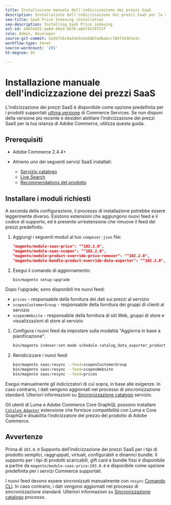 ```yaml
---
title: Installazione manuale dell'indicizzazione dei prezzi SaaS
description: Installazione dell'indicizzazione dei prezzi SaaS per la versione precedente
seo-title: SaaS Price Indexing installation
seo-description: Installing SaaS Price indexing
exl-id: a607e852-aa04-4be3-9576-a6bf45f8751f
role: Admin, Developer
source-git-commit: b2ebf26c9a34e5e2e08b7adbabcc780f24363e3c
workflow-type: tm+mt
source-wordcount: '291'
ht-degree: 0%

---
```


# Installazione manuale dell&#39;indicizzazione dei prezzi SaaS

L’indicizzazione dei prezzi SaaS è disponibile come opzione predefinita per i prodotti supportati [ultima versione](index.md#Requirements) di Commerce Services.
Se non disponi della versione più recente e desideri abilitare l’indicizzazione dei prezzi SaaS per la tua istanza di Adobe Commerce, utilizza questa guida.

## Prerequisiti

* Adobe Commerce 2.4.4+
* Almeno uno dei seguenti servizi SaaS installati:

   * [Servizio catalogo](../catalog-service/overview.md)
   * [Live Search](../live-search/guide-overview.md)
   * [Recommendations del prodotto](../product-recommendations/guide-overview.md)

## Installare i moduli richiesti

A seconda della configurazione, il processo di installazione potrebbe essere leggermente diverso.
Esistono estensioni che aggiungono nuovi feed e il codice di supporto, ed è presente un’estensione che rimuove il feed dei prezzi predefinito.

1. Aggiungi i seguenti moduli al tuo `composer.json` file:

   ```json
   "magento/module-saas-price": "^102.2.0",
   "magento/module-saas-scopes": ^"102.2.0",
   "magento/module-product-override-price-remover": "^102.2.0",
   "magento/module-bundle-product-override-data-exporter": "^102.2.0",
   ```

1. Esegui il comando di aggiornamento:

   ```bash
   bin/magento setup:upgrade
   ```

Dopo l&#39;upgrade, sono disponibili tre nuovi feed:

* `prices` - responsabile della fornitura dei dati sui prezzi al servizio
* `scopesCustomerGroup` - responsabile della fornitura dei gruppi di clienti al servizio
* `scopesWebsite` - responsabile della fornitura di siti Web, gruppi di store e visualizzazioni di store al servizio

1. Configura i nuovi feed da impostare sulla modalità &quot;Aggiorna in base a pianificazione&quot;:

   ```bash
   bin/magento indexer:set-mode schedule catalog_data_exporter_product_prices scopes_customergroup_data_exporter scopes_website_data_exporter
   ```

1. Reindicizzare i nuovi feed:

   ```bash
   bin/magento saas:resync --feed=scopesCustomerGroup
   bin/magento saas:resync --feed=scopesWebsite
   bin/magento saas:resync --feed=prices
   ```

Esegui manualmente gli indicizzatori di cui sopra, in base alle esigenze. In caso contrario, i dati vengono aggiornati nel processo di sincronizzazione standard. Ulteriori informazioni su [Sincronizzazione catalogo](../landing/catalog-sync.md) servizio.

Gli utenti di Luma e Adobe Commerce Core GraphQL possono installare [`Catalog Adapter`](catalog-adapter.md) estensione che fornisce compatibilità con Luma e Core GraphQl e disabilita l’indicizzatore del prezzo del prodotto di Adobe Commerce.

## Avvertenze

Prima di `103.0.0` Supporto dell’indicizzazione dei prezzi SaaS per i tipi di prodotto semplici, raggruppati, virtuali, configurabili e dinamici bundle.
Il supporto per i tipi di prodotti scaricabili, gift card e bundle fissi è disponibile a partire da `magento/module-saas-price:103.0.0` e disponibile come opzione predefinita per i servizi Commerce supportati.

I nuovi feed devono essere sincronizzati manualmente con `resync` [Comando CLI](../landing/catalog-sync.md#resynccmdline). In caso contrario, i dati vengono aggiornati nel processo di sincronizzazione standard. Ulteriori informazioni su [Sincronizzazione catalogo](../landing/catalog-sync.md) processo.
